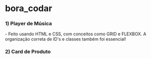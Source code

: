 # bora_codar

<h3> 1) Player de Música </h3>
  - Feito usando HTML e CSS, com conceitos como GRID e FLEXBOX. A organização correta de ID's e classes também foi essencial! 

<h3> 2) Card de Produto </h3>


